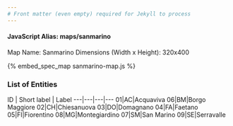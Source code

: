 ```yaml
---
# Front matter (even empty) required for Jekyll to process
---
```


#### JavaScript Alias: maps/sanmarino

Map Name: Sanmarino
Dimensions (Width x Height): 320x400



{% embed_spec_map sanmarino-map.js %}

### List of Entities

ID | Short label | Label
---|---|---|---
01|AC|Acquaviva
06|BM|Borgo Maggiore
02|CH|Chiesanuova
03|DO|Domagnano
04|FA|Faetano
05|FI|Fiorentino
08|MG|Montegiardino
07|SM|San Marino
09|SE|Serravalle

